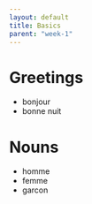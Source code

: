 ```yaml
---
layout: default
title: Basics
parent: "week-1"
---
```


# Greetings
* bonjour
* bonne nuit



# Nouns
* homme
* femme
* garcon


